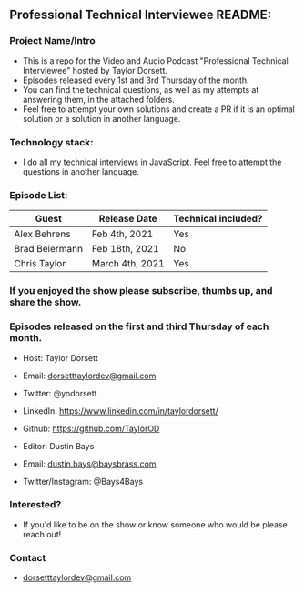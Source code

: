 ## Professional Technical Interviewee README:

### Project Name/Intro

- This is a repo for the Video and Audio Podcast "Professional Technical Interviewee" hosted by Taylor Dorsett.
- Episodes released every 1st and 3rd Thursday of the month.
- You can find the technical questions, as well as my attempts at answering them, in the attached folders.
- Feel free to attempt your own solutions and create a PR if it is an optimal solution or a solution in another language.

### Technology stack: 
- I do all my technical interviews in JavaScript. Feel free to attempt the questions in another language. 

### Episode List:
| Guest | Release Date | Technical included? |
|---------|--------|--------------|
| Alex Behrens | Feb 4th, 2021 | Yes |
| Brad Beiermann | Feb 18th, 2021 | No |
| Chris Taylor | March 4th, 2021 | Yes |

### If you enjoyed the show please subscribe, thumbs up, and share the show. 
### Episodes released on the first and third Thursday of each month.

- Host: Taylor Dorsett
- Email: dorsetttaylordev@gmail.com
- Twitter: @yodorsett
- LinkedIn: https://www.linkedin.com/in/taylordorsett/
- Github: https://github.com/TaylorOD

- Editor: Dustin Bays
- Email: dustin.bays@baysbrass.com
- Twitter/Instagram: @Bays4Bays

### Interested?
- If you'd like to be on the show or know someone who would be please reach out!

### Contact
- dorsetttaylordev@gmail.com

